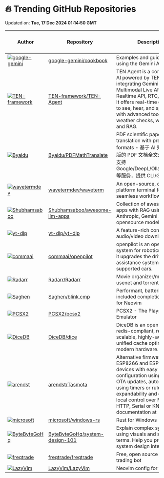 # 🔥 Trending GitHub Repositories

Updated on: **Tue, 17 Dec 2024 01:14:50 GMT**

| Author | Repository | Description | Language | ⭐ Total Stars | 🌟 Stars Today |
|--------|------------|-------------|----------|----------------|----------------|
| [![google-gemini](https://avatars.githubusercontent.com/u/1414837?s=40&v=4)](https://github.com/google-gemini) | [google-gemini/cookbook](https://github.com/google-gemini/cookbook) | Examples and guides for using the Gemini API | Jupyter Notebook | 7539 | 649 |
| [![TEN-framework](https://avatars.githubusercontent.com/u/471561?s=40&v=4)](https://github.com/TEN-framework) | [TEN-framework/TEN-Agent](https://github.com/TEN-framework/TEN-Agent) | TEN Agent is a conversational AI powered by TEN, integrating Gemini 2.0 Multimodal Live API, OpenAI Realtime API, RTC, and more. It offers real-time capabilities to see, hear, and speak, along with advanced tools like weather checks, web search, and RAG. | Python | 3090 | 361 |
| [![Byaidu](https://avatars.githubusercontent.com/u/21212051?s=40&v=4)](https://github.com/Byaidu) | [Byaidu/PDFMathTranslate](https://github.com/Byaidu/PDFMathTranslate) | PDF scientific paper translation with preserved formats - 基于 AI 完整保留排版的 PDF 文档全文双语翻译，支持 Google/DeepL/Ollama/OpenAI 等服务，提供 CLI/GUI/Docker | Python | 8331 | 1,559 |
| [![wavetermdev](https://avatars.githubusercontent.com/u/16651283?s=40&v=4)](https://github.com/wavetermdev) | [wavetermdev/waveterm](https://github.com/wavetermdev/waveterm) | An open-source, cross-platform terminal for seamless workflows | TypeScript | 6688 | 352 |
| [![Shubhamsaboo](https://avatars.githubusercontent.com/u/31396011?s=40&v=4)](https://github.com/Shubhamsaboo) | [Shubhamsaboo/awesome-llm-apps](https://github.com/Shubhamsaboo/awesome-llm-apps) | Collection of awesome LLM apps with RAG using OpenAI, Anthropic, Gemini and opensource models. | Python | 6539 | 132 |
| [![yt-dlp](https://avatars.githubusercontent.com/u/1908898?s=40&v=4)](https://github.com/yt-dlp) | [yt-dlp/yt-dlp](https://github.com/yt-dlp/yt-dlp) | A feature-rich command-line audio/video downloader | Python | 93325 | 332 |
| [![commaai](https://avatars.githubusercontent.com/u/8762862?s=40&v=4)](https://github.com/commaai) | [commaai/openpilot](https://github.com/commaai/openpilot) | openpilot is an operating system for robotics. Currently, it upgrades the driver assistance system on 275+ supported cars. | Python | 50885 | 123 |
| [![Radarr](https://avatars.githubusercontent.com/u/413544?s=40&v=4)](https://github.com/Radarr) | [Radarr/Radarr](https://github.com/Radarr/Radarr) | Movie organizer/manager for usenet and torrent users. | C# | 10535 | 32 |
| [![Saghen](https://avatars.githubusercontent.com/u/10467983?s=40&v=4)](https://github.com/Saghen) | [Saghen/blink.cmp](https://github.com/Saghen/blink.cmp) | Performant, batteries-included completion plugin for Neovim | Lua | 1934 | 138 |
| [![PCSX2](https://avatars.githubusercontent.com/u/1569559?s=40&v=4)](https://github.com/PCSX2) | [PCSX2/pcsx2](https://github.com/PCSX2/pcsx2) | PCSX2 - The Playstation 2 Emulator | C++ | 12060 | 29 |
| [![DiceDB](https://avatars.githubusercontent.com/u/4745789?s=40&v=4)](https://github.com/DiceDB) | [DiceDB/dice](https://github.com/DiceDB/dice) | DiceDB is an open source, redis-compliant, reactive, scalable, highly-available, unified cache optimized for modern hardware. | Go | 7185 | 135 |
| [![arendst](https://avatars.githubusercontent.com/u/11044339?s=40&v=4)](https://github.com/arendst) | [arendst/Tasmota](https://github.com/arendst/Tasmota) | Alternative firmware for ESP8266 and ESP32 based devices with easy configuration using webUI, OTA updates, automation using timers or rules, expandability and entirely local control over MQTT, HTTP, Serial or KNX. Full documentation at | C | 22384 | 12 |
| [![microsoft](https://avatars.githubusercontent.com/u/9845234?s=40&v=4)](https://github.com/microsoft) | [microsoft/windows-rs](https://github.com/microsoft/windows-rs) | Rust for Windows | Rust | 10734 | 141 |
| [![ByteByteGoHq](https://avatars.githubusercontent.com/u/50348?s=40&v=4)](https://github.com/ByteByteGoHq) | [ByteByteGoHq/system-design-101](https://github.com/ByteByteGoHq/system-design-101) | Explain complex systems using visuals and simple terms. Help you prepare for system design interviews. | N/A | 66004 | 523 |
| [![freqtrade](https://avatars.githubusercontent.com/u/5024695?s=40&v=4)](https://github.com/freqtrade) | [freqtrade/freqtrade](https://github.com/freqtrade/freqtrade) | Free, open source crypto trading bot | Python | 32528 | 91 |
| [![LazyVim](https://avatars.githubusercontent.com/u/292349?s=40&v=4)](https://github.com/LazyVim) | [LazyVim/LazyVim](https://github.com/LazyVim/LazyVim) | Neovim config for the lazy | Lua | 18108 | 135 |
